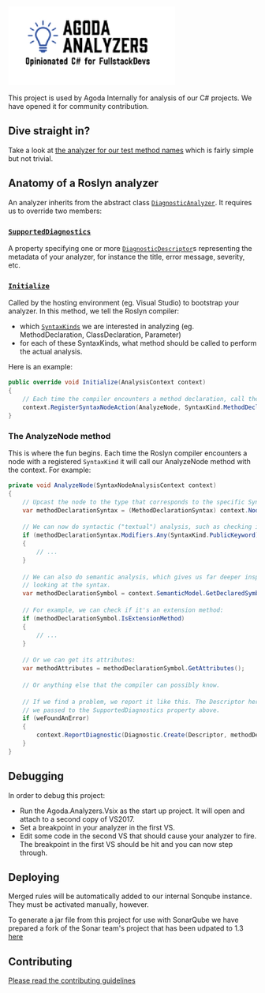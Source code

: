![alt text](logo.png)


This project is used by Agoda Internally for analysis of our C# projects. We have opened it for community contribution.

## Dive straight in?

Take a look at [the analyzer for our test method names](https://github.com/agoda-com/AgodaAnalyzers/blob/master/src/Agoda.Analyzers/AgodaCustom/AG0005TestMethodNamesMustFollowConvention.cs) which is fairly simple but not trivial. 

## Anatomy of a Roslyn analyzer

An analyzer inherits from the abstract class [`DiagnosticAnalyzer`](https://docs.microsoft.com/en-us/dotnet/api/microsoft.codeanalysis.diagnostics.diagnosticanalyzer?view=roslyn-dotnet). It requires us to override two members:

### [`SupportedDiagnostics`](https://docs.microsoft.com/en-us/dotnet/api/microsoft.codeanalysis.diagnostics.diagnosticanalyzer.supporteddiagnostics?view=roslyn-dotnet)

A property specifying one or more [`DiagnosticDescriptor`](https://docs.microsoft.com/en-us/dotnet/api/microsoft.codeanalysis.diagnosticdescriptor?view=roslyn-dotnet)s representing the metadata of your analyzer, for instance the title, error message, severity, etc.

### [`Initialize`](https://docs.microsoft.com/en-us/dotnet/api/microsoft.codeanalysis.diagnostics.diagnosticanalyzer.initialize?view=roslyn-dotnet)

Called by the hosting environment (eg. Visual Studio) to bootstrap your analyzer. In this method, we tell the Roslyn compiler:
- which [`SyntaxKinds`](https://docs.microsoft.com/en-us/dotnet/api/microsoft.codeanalysis.csharp.syntaxkind?view=roslyn-dotnet) we are interested in analyzing (eg. MethodDeclaration, ClassDeclaration, Parameter)
- for each of these SyntaxKinds, what method should be called to perform the actual analysis.

Here is an example:

```c#
public override void Initialize(AnalysisContext context)
{
    // Each time the compiler encounters a method declaration, call the AnalyzeNode method. 
    context.RegisterSyntaxNodeAction(AnalyzeNode, SyntaxKind.MethodDeclaration);
}
```

### The AnalyzeNode method

This is where the fun begins. Each time the Roslyn compiler encounters a node with a registered `SyntaxKind` it will call our AnalyzeNode method with the context. For example:

```c#
private void AnalyzeNode(SyntaxNodeAnalysisContext context)
{
    // Upcast the node to the type that corresponds to the specific SyntaxKind we registered: 
    var methodDeclarationSyntax = (MethodDeclarationSyntax) context.Node;
    
    // We can now do syntactic ("textual") analysis, such as checking if the method has a public modifier:
    if (methodDeclarationSyntax.Modifiers.Any(SyntaxKind.PublicKeyword))
    {
        // ...
    }
    
    // We can also do semantic analysis, which gives us far deeper inspection opportunities than just 
    // looking at the syntax.
    var methodDeclarationSymbol = context.SemanticModel.GetDeclaredSymbol(methodDeclarationSyntax);
    
    // For example, we can check if it's an extension method: 
    if (methodDeclarationSymbol.IsExtensionMethod)
    {
        // ...
    }
    
    // Or we can get its attributes:
    var methodAttributes = methodDeclarationSymbol.GetAttributes();
    
    // Or anything else that the compiler can possibly know.

    // If we find a problem, we report it like this. The Descriptor here refers to one of the descriptors
    // we passed to the SupportedDiagnostics property above.
    if (weFoundAnError) 
    {
        context.ReportDiagnostic(Diagnostic.Create(Descriptor, methodDeclaration.GetLocation()));
    }
}
```

## Debugging

In order to debug this project:
- Run the Agoda.Analyzers.Vsix as the start up project. It will open and attach to a second copy of VS2017.
- Set a breakpoint in your analyzer in the first VS.
- Edit some code in the second VS that should cause your analyzer to fire. The breakpoint in the first VS should be hit and you can now step through.

## Deploying

Merged rules will be automatically added to our internal Sonqube instance. They must be activated manually, however.

To generate a jar file from this project for use with SonarQube we have prepared a fork of the Sonar team's project that has been udpated to 1.3 [here]( https://github.com/agoda-com/sonarqube-roslyn-sdk)

## Contributing

[Please read the contributing guidelines](CONTRIBUTING.md)
